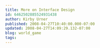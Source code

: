 ```yaml
---
title: More on Interface Design
id: 6462502885524931438
author: Kirby Urner
published: 2008-04-27T10:40:00.000-07:00
updated: 2008-04-27T14:09:29.132-07:00
blog: world_game
tags: 
---
```


